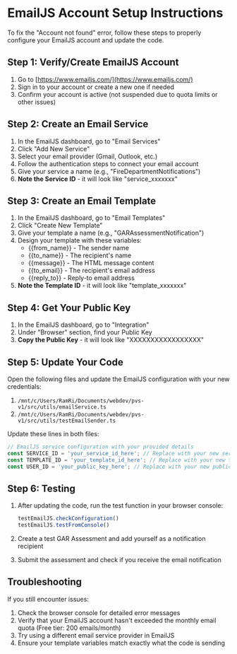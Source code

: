 # EmailJS Account Setup Instructions

To fix the "Account not found" error, follow these steps to properly configure your EmailJS account and update the code.

## Step 1: Verify/Create EmailJS Account

1. Go to [https://www.emailjs.com/](https://www.emailjs.com/)
2. Sign in to your account or create a new one if needed
3. Confirm your account is active (not suspended due to quota limits or other issues)

## Step 2: Create an Email Service

1. In the EmailJS dashboard, go to "Email Services"
2. Click "Add New Service"
3. Select your email provider (Gmail, Outlook, etc.)
4. Follow the authentication steps to connect your email account
5. Give your service a name (e.g., "FireDepartmentNotifications")
6. **Note the Service ID** - it will look like "service_xxxxxxx"

## Step 3: Create an Email Template

1. In the EmailJS dashboard, go to "Email Templates"
2. Click "Create New Template"
3. Give your template a name (e.g., "GARAssessmentNotification")
4. Design your template with these variables:
   - {{from_name}} - The sender name
   - {{to_name}} - The recipient's name
   - {{message}} - The HTML message content
   - {{to_email}} - The recipient's email address
   - {{reply_to}} - Reply-to email address
5. **Note the Template ID** - it will look like "template_xxxxxxx"

## Step 4: Get Your Public Key

1. In the EmailJS dashboard, go to "Integration"
2. Under "Browser" section, find your Public Key
3. **Copy the Public Key** - it will look like "XXXXXXXXXXXXXXXXX"

## Step 5: Update Your Code

Open the following files and update the EmailJS configuration with your new credentials:

1. `/mnt/c/Users/RamRi/Documents/webdev/pvs-v1/src/utils/emailService.ts`
2. `/mnt/c/Users/RamRi/Documents/webdev/pvs-v1/src/utils/testEmailSender.ts`

Update these lines in both files:

```javascript
// EmailJS service configuration with your provided details
const SERVICE_ID = 'your_service_id_here'; // Replace with your new service ID
const TEMPLATE_ID = 'your_template_id_here'; // Replace with your new template ID
const USER_ID = 'your_public_key_here'; // Replace with your new public key
```

## Step 6: Testing

1. After updating the code, run the test function in your browser console:
   ```javascript
   testEmailJS.checkConfiguration()
   testEmailJS.testFromConsole()
   ```

2. Create a test GAR Assessment and add yourself as a notification recipient
3. Submit the assessment and check if you receive the email notification

## Troubleshooting

If you still encounter issues:

1. Check the browser console for detailed error messages
2. Verify that your EmailJS account hasn't exceeded the monthly email quota (Free tier: 200 emails/month)
3. Try using a different email service provider in EmailJS
4. Ensure your template variables match exactly what the code is sending